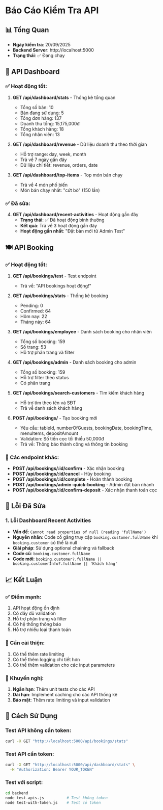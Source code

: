 # Báo Cáo Kiểm Tra API

## 📊 Tổng Quan
- **Ngày kiểm tra**: 20/09/2025
- **Backend Server**: http://localhost:5000
- **Trạng thái**: ✅ Đang chạy

## 🔧 API Dashboard

### ✅ Hoạt động tốt:
1. **GET /api/dashboard/stats** - Thống kê tổng quan
   - Tổng số bàn: 10
   - Bàn đang sử dụng: 5
   - Tổng đơn hàng: 137
   - Doanh thu tổng: 15,175,000đ
   - Tổng khách hàng: 18
   - Tổng nhân viên: 13

2. **GET /api/dashboard/revenue** - Dữ liệu doanh thu theo thời gian
   - Hỗ trợ range: day, week, month
   - Trả về 7 ngày gần đây
   - Dữ liệu chi tiết: revenue, orders, date

3. **GET /api/dashboard/top-items** - Top món bán chạy
   - Trả về 4 món phổ biến
   - Món bán chạy nhất: "cứt bò" (150 lần)

### ✅ Đã sửa:
4. **GET /api/dashboard/recent-activities** - Hoạt động gần đây
   - **Trạng thái**: ✅ Đã hoạt động bình thường
   - **Kết quả**: Trả về 3 hoạt động gần đây
   - **Hoạt động gần nhất**: "Đặt bàn mới từ Admin Test"

## 🍽️ API Booking

### ✅ Hoạt động tốt:
1. **GET /api/bookings/test** - Test endpoint
   - Trả về: "API bookings hoạt động!"

2. **GET /api/bookings/stats** - Thống kê booking
   - Pending: 0
   - Confirmed: 64
   - Hôm nay: 22
   - Tháng này: 64

3. **GET /api/bookings/employee** - Danh sách booking cho nhân viên
   - Tổng số booking: 159
   - Số trang: 53
   - Hỗ trợ phân trang và filter

4. **GET /api/bookings/admin** - Danh sách booking cho admin
   - Tổng số booking: 159
   - Hỗ trợ filter theo status
   - Có phân trang

5. **GET /api/bookings/search-customers** - Tìm kiếm khách hàng
   - Hỗ trợ tìm theo tên và SĐT
   - Trả về danh sách khách hàng

6. **POST /api/bookings/** - Tạo booking mới
   - Yêu cầu: tableId, numberOfGuests, bookingDate, bookingTime, menuItems, depositAmount
   - Validation: Số tiền cọc tối thiểu 50,000đ
   - Trả về: Thông báo thành công và thông tin booking

### 🔧 Các endpoint khác:
- **POST /api/bookings/:id/confirm** - Xác nhận booking
- **POST /api/bookings/:id/cancel** - Hủy booking
- **POST /api/bookings/:id/complete** - Hoàn thành booking
- **POST /api/bookings/admin-quick-booking** - Admin đặt bàn nhanh
- **POST /api/bookings/:id/confirm-deposit** - Xác nhận thanh toán cọc

## 🐛 Lỗi Đã Sửa

### 1. Lỗi Dashboard Recent Activities
- **Vấn đề**: `Cannot read properties of null (reading 'fullName')`
- **Nguyên nhân**: Code cố gắng truy cập `booking.customer.fullName` khi `booking.customer` có thể là null
- **Giải pháp**: Sử dụng optional chaining và fallback
- **Code cũ**: `booking.customer.fullName`
- **Code mới**: `booking.customer?.fullName || booking.customerInfo?.fullName || 'Khách hàng'`

## 📈 Kết Luận

### ✅ Điểm mạnh:
1. API hoạt động ổn định
2. Có đầy đủ validation
3. Hỗ trợ phân trang và filter
4. Có hệ thống thông báo
5. Hỗ trợ nhiều loại thanh toán

### 🔧 Cần cải thiện:
1. Có thể thêm rate limiting
2. Có thể thêm logging chi tiết hơn
3. Có thể thêm validation cho các input parameters

### 🎯 Khuyến nghị:
1. **Ngắn hạn**: Thêm unit tests cho các API
2. **Dài hạn**: Implement caching cho các API thống kê
3. **Bảo mật**: Thêm rate limiting và input validation

## 🚀 Cách Sử Dụng

### Test API không cần token:
```bash
curl -X GET "http://localhost:5000/api/bookings/stats"
```

### Test API cần token:
```bash
curl -X GET "http://localhost:5000/api/dashboard/stats" \
  -H "Authorization: Bearer YOUR_TOKEN"
```

### Test với script:
```bash
cd backend
node test-apis.js          # Test không token
node test-with-token.js    # Test có token
```

